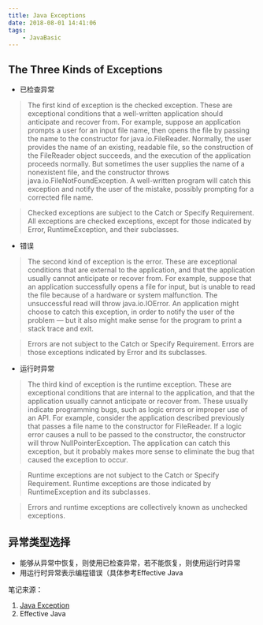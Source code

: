```yaml
---
title: Java Exceptions
date: 2018-08-01 14:41:06
tags:
    - JavaBasic
---
```


## The Three Kinds of Exceptions
* 已检查异常
>The first kind of exception is the checked exception. These are exceptional conditions that a well-written application should anticipate and recover from. For example, suppose an application prompts a user for an input file name, then opens the file by passing the name to the constructor for java.io.FileReader. Normally, the user provides the name of an existing, readable file, so the construction of the FileReader object succeeds, and the execution of the application proceeds normally. But sometimes the user supplies the name of a nonexistent file, and the constructor throws java.io.FileNotFoundException. A well-written program will catch this exception and notify the user of the mistake, possibly prompting for a corrected file name.

>Checked exceptions are subject to the Catch or Specify Requirement. All exceptions are checked exceptions, except for those indicated by Error, RuntimeException, and their subclasses.
* 错误
>The second kind of exception is the error. These are exceptional conditions that are external to the application, and that the application usually cannot anticipate or recover from. For example, suppose that an application successfully opens a file for input, but is unable to read the file because of a hardware or system malfunction. The unsuccessful read will throw java.io.IOError. An application might choose to catch this exception, in order to notify the user of the problem — but it also might make sense for the program to print a stack trace and exit.

>Errors are not subject to the Catch or Specify Requirement. Errors are those exceptions indicated by Error and its subclasses.
* 运行时异常
>The third kind of exception is the runtime exception. These are exceptional conditions that are internal to the application, and that the application usually cannot anticipate or recover from. These usually indicate programming bugs, such as logic errors or improper use of an API. For example, consider the application described previously that passes a file name to the constructor for FileReader. If a logic error causes a null to be passed to the constructor, the constructor will throw NullPointerException. The application can catch this exception, but it probably makes more sense to eliminate the bug that caused the exception to occur.

>Runtime exceptions are not subject to the Catch or Specify Requirement. Runtime exceptions are those indicated by RuntimeException and its subclasses.

>Errors and runtime exceptions are collectively known as unchecked exceptions.

## 异常类型选择
* 能够从异常中恢复，则使用已检查异常，若不能恢复，则使用运行时异常
* 用运行时异常表示编程错误（具体参考Effective Java

笔记来源： 
1. [Java Exception](https://docs.oracle.com/javase/tutorial/essential/exceptions/definition.html)
2. Effective Java 